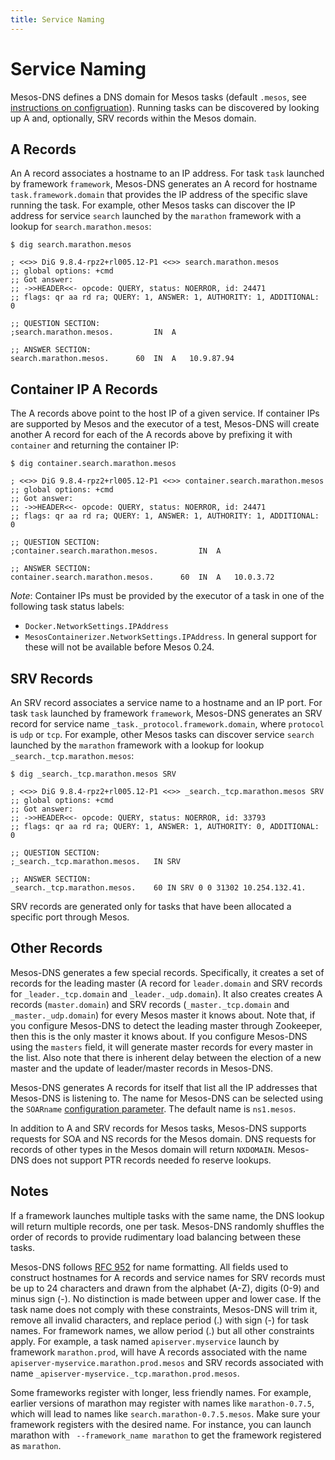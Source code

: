 ```yaml
---
title: Service Naming
---
```


# Service Naming

Mesos-DNS defines a DNS domain for Mesos tasks (default `.mesos`, see [instructions on configruation](configuration-parameters.html)). Running tasks can be discovered by looking up A and, optionally, SRV records within the Mesos domain. 

## A Records

An A record associates a hostname to an IP address. For task `task` launched by framework `framework`, Mesos-DNS generates an A record for hostname `task.framework.domain` that provides the IP address of the specific slave running the task. For example, other Mesos tasks can discover the IP address for service `search` launched by the `marathon` framework with a lookup for `search.marathon.mesos`:

``` console
$ dig search.marathon.mesos

; <<>> DiG 9.8.4-rpz2+rl005.12-P1 <<>> search.marathon.mesos
;; global options: +cmd
;; Got answer:
;; ->>HEADER<<- opcode: QUERY, status: NOERROR, id: 24471
;; flags: qr aa rd ra; QUERY: 1, ANSWER: 1, AUTHORITY: 1, ADDITIONAL: 0

;; QUESTION SECTION:
;search.marathon.mesos.			IN	A

;; ANSWER SECTION:
search.marathon.mesos.		60	IN	A	10.9.87.94
```
 
## Container IP A Records

The A records above point to the host IP of a given service. If container IPs are supported by Mesos and the executor of a test, Mesos-DNS will create another A record for each of the A records above by prefixing it with `container` and returning the container IP:

``` console
$ dig container.search.marathon.mesos

; <<>> DiG 9.8.4-rpz2+rl005.12-P1 <<>> container.search.marathon.mesos
;; global options: +cmd
;; Got answer:
;; ->>HEADER<<- opcode: QUERY, status: NOERROR, id: 24471
;; flags: qr aa rd ra; QUERY: 1, ANSWER: 1, AUTHORITY: 1, ADDITIONAL: 0

;; QUESTION SECTION:
;container.search.marathon.mesos.         IN  A

;; ANSWER SECTION:
container.search.marathon.mesos.      60  IN  A   10.0.3.72
```

*Note*: Container IPs must be provided by the executor of a task in one of the following task status labels:
- `Docker.NetworkSettings.IPAddress`
- `MesosContainerizer.NetworkSettings.IPAddress`.
In general support for these will not be available before Mesos 0.24.

## SRV Records

An SRV record associates a service name to a hostname and an IP port.  For task `task` launched by framework `framework`, Mesos-DNS generates an SRV record for service name `_task._protocol.framework.domain`, where `protocol` is `udp` or `tcp`. For example, other Mesos tasks can discover service `search` launched by the `marathon` framework with a lookup for lookup `_search._tcp.marathon.mesos`:

```console
$ dig _search._tcp.marathon.mesos SRV

; <<>> DiG 9.8.4-rpz2+rl005.12-P1 <<>> _search._tcp.marathon.mesos SRV
;; global options: +cmd
;; Got answer:
;; ->>HEADER<<- opcode: QUERY, status: NOERROR, id: 33793
;; flags: qr aa rd ra; QUERY: 1, ANSWER: 1, AUTHORITY: 0, ADDITIONAL: 0

;; QUESTION SECTION:
;_search._tcp.marathon.mesos.	IN SRV

;; ANSWER SECTION:
_search._tcp.marathon.mesos.	60 IN SRV 0 0 31302 10.254.132.41.
```

SRV records are generated only for tasks that have been allocated a specific port through Mesos. 

## Other Records

Mesos-DNS generates a few special records. Specifically, it creates a set of records for the leading master (A record for `leader.domain` and SRV records for `_leader._tcp.domain` and `_leader._udp.domain`). It also creates creates A records (`master.domain`) and SRV records (`_master._tcp.domain` and `_master._udp.domain`) for every Mesos master it knows about. Note that, if you configure Mesos-DNS to detect the leading master through Zookeeper, then this is the only master it knows about. If you configure Mesos-DNS using the `masters` field, it will generate master records for every master in the list. Also note that there is inherent delay between the election of a new master and the update of leader/master records in Mesos-DNS. 

Mesos-DNS generates A records for itself that list all the IP addresses that Mesos-DNS is listening to. The name for Mesos-DNS can be selected using the `SOARname` [configuration parameter](configuration-parameters.html). The default name is `ns1.mesos`. 

In addition to A and SRV records for Mesos tasks, Mesos-DNS supports requests for SOA and NS records for the Mesos domain. DNS requests for records of other types in the Mesos domain will return `NXDOMAIN`. Mesos-DNS does not support PTR records needed fo reserve lookups. 

## Notes

If a framework launches multiple tasks with the same name, the DNS lookup will return multiple records, one per task. Mesos-DNS randomly shuffles the order of records to provide rudimentary load balancing between these tasks. 

Mesos-DNS follows [RFC 952](https://tools.ietf.org/html/rfc952) for name formatting. All fields used to construct hostnames for A records and service names for SRV records must be up to 24 characters and drawn from the alphabet (A-Z), digits (0-9) and minus sign (-). No distinction is made between upper and lower case. If the task name does not comply with these constraints, Mesos-DNS will trim it, remove all invalid characters, and replace period (.) with sign (-) for task names. For framework names, we allow period (.) but all other constraints apply.  For example, a task named `apiserver.myservice` launch by framework `marathon.prod`, will have A records associated with the name `apiserver-myservice.marathon.prod.mesos` and SRV records associated with name `_apiserver-myservice._tcp.marathon.prod.mesos`. 

Some frameworks register with longer, less friendly names. For example, earlier versions of marathon may register with names like `marathon-0.7.5`, which will lead to names like `search.marathon-0.7.5.mesos`. Make sure your framework registers with the desired name. For instance, you can launch marathon with ` --framework_name marathon` to get the framework registered as `marathon`.  



